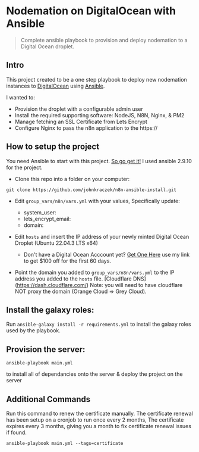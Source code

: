 
# Nodemation on DigitalOcean with Ansible
> Complete ansible playbook to provision and deploy nodemation to a Digital Ocean droplet.

## Intro
This project created to be a one step playbook to deploy new nodemation instances to [DigitalOcean](https://m.do.co/c/0635178ae932) 
using [Ansible](https://www.ansible.com/). 

I wanted to:
* Provision the droplet with a configurable admin user
* Install the required supporting software: NodeJS, N8N, Nginx, & PM2
* Manage fetching an SSL Certificate from Lets Encrypt
* Configure Nginx to pass the n8n application to the https://

## How to setup the project
You need Ansible to start with this project. [So go get it!](https://docs.ansible.com/ansible/2.9/installation_guide/intro_installation.html) I used ansible 2.9.10 for the project. 

* Clone this repo into a folder on your computer:

`git clone https://github.com/johnkraczek/n8n-ansible-install.git`

* Edit `group_vars/n8n/vars.yml` with your values, Specifically update:
  * system_user:
  * lets_encrypt_email:
  * domain: 

* Edit `hosts` and insert the IP address of your newly minted Digital Ocean Droplet (Ubuntu 22.04.3 LTS x64)
  * Don't have a Digital Ocean Acccount yet? [Get One Here](https://m.do.co/c/0635178ae932) use my link to get $100 off for the first 60 days. 
* Point the domain you added to `group_vars/n8n/vars.yml` to the IP address you added to the `hosts` file. [Cloudflare DNS] (https://dash.cloudflare.com/) 
  Note: you will need to have cloudflare NOT proxy the domain (Orange Cloud => Grey Cloud).

## Install the galaxy roles:
Run `ansible-galaxy install -r requirements.yml` to install the galaxy roles used by the playbook. 


## Provision the server:
`ansible-playbook main.yml`

to install all of dependancies onto the server & deploy the project on the server

## Additional Commands
Run this command to renew the certificate manually. 
The certificate renewal has been setup on a cronjob to run once every 2 months, The certificate expires every 3 months, giving you a month to fix certificate renewal issues if found.  

`ansible-playbook main.yml --tags=certificate` 
